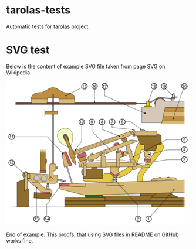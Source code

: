 # tarolas-tests

Automatic tests for [tarolas](https://github.com/EngosSoftware/tarolas) project.

# SVG test

Below is the content of example SVG file taken from page [SVG](https://pl.wikipedia.org/wiki/Scalable_Vector_Graphics) on Wikipedia.

![Piano](./piano.svg)

End of example. This proofs, that using SVG files in README on GitHub works fine.